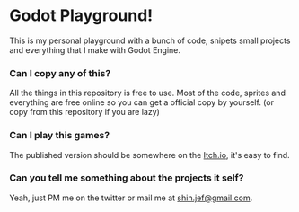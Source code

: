 # Godot Playground!

This is my personal playground with a bunch of code, snipets small projects and everything that I make with Godot Engine.

### Can I copy any of this?

All the things in this repository is free to use. Most of the code, sprites and everything are free online so you can get a official copy by yourself. (or copy from this repository if you are lazy)

### Can I play this games? 

The published version should be somewhere on the [Itch.io](https://itch.io), it's easy to find.

### Can you tell me something about the projects it self?

Yeah, just PM me on the twitter or mail me at shin.jef@gmail.com.
